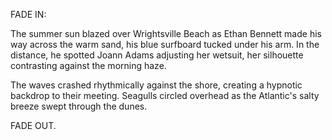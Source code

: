FADE IN:

The summer sun blazed over Wrightsville Beach as Ethan Bennett made his way across the warm sand, his blue surfboard tucked under his arm. In the distance, he spotted Joann Adams adjusting her wetsuit, her silhouette contrasting against the morning haze.

The waves crashed rhythmically against the shore, creating a hypnotic backdrop to their meeting. Seagulls circled overhead as the Atlantic's salty breeze swept through the dunes.

FADE OUT.